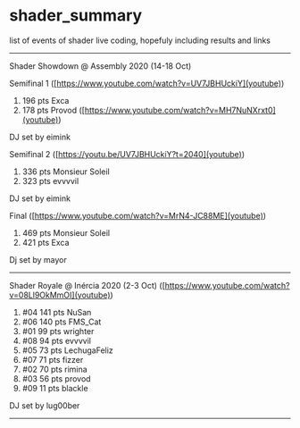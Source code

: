 # shader_summary
list of events of shader live coding, hopefuly including results and links

----

Shader Showdown @ Assembly 2020 (14-18 Oct)

Semifinal 1 ([https://www.youtube.com/watch?v=UV7JBHUckiY](youtube))
  1.   196 pts   Exca
  2.   178 pts   Provod ([https://www.youtube.com/watch?v=MH7NuNXrxt0](youtube))

DJ set by eimink

Semifinal 2 ([https://youtu.be/UV7JBHUckiY?t=2040](youtube))
  1.   336 pts   Monsieur Soleil
  2.   323 pts   evvvvil

DJ set by eimink

Final ([https://www.youtube.com/watch?v=MrN4-JC88ME](youtube))
  1.   469 pts   Monsieur Soleil
  2.   421 pts   Exca

Dj set by mayor

---  

Shader Royale @ Inércia 2020 (2-3 Oct) ([https://www.youtube.com/watch?v=08Ll9OkMmOI](youtube))

1.  #04   141 pts    NuSan
2.  #06   140 pts    FMS_Cat
3.  #01    99 pts    wrighter
4.  #08    94 pts    evvvvil
5.  #05    73 pts    LechugaFeliz
6.  #07    71 pts    fizzer
7.  #02    70 pts    rimina
8.  #03    56 pts    provod
9.  #09    11 pts    blackle

DJ set by lug00ber

---

